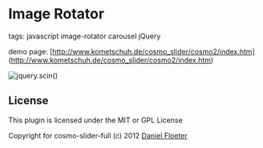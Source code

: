 # Image Rotator

tags: javascript image-rotator carousel jQuery

demo page: [http://www.kometschuh.de/cosmo_slider/cosmo2/index.htm] (http://www.kometschuh.de/cosmo_slider/cosmo2/index.htm)

![jquery.scin()](http://www.kometschuh.de/img/technical-jQuery.scin/slide-4.gif)

## License

This plugin is licensed under the MIT or GPL License

Copyright for cosmo-slider-full (c) 2012 [Daniel Floeter](http://kometschuh.de)